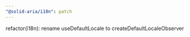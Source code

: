 ```yaml
---
"@solid-aria/i18n": patch
---
```


refactor(i18n): rename useDefaultLocale to createDefaultLocaleObserver
